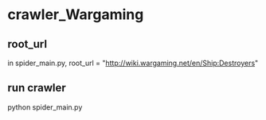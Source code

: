 # crawler_Wargaming

## root_url
in spider_main.py, root_url = "http://wiki.wargaming.net/en/Ship:Destroyers"

## run crawler
python spider_main.py
